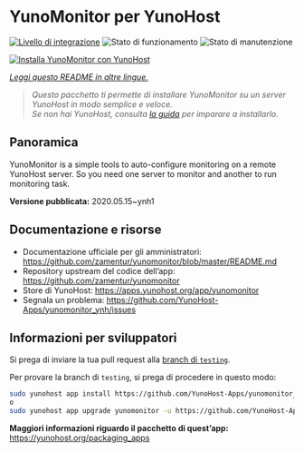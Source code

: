 <!--
N.B.: Questo README è stato automaticamente generato da <https://github.com/YunoHost/apps/tree/master/tools/readme_generator>
NON DEVE essere modificato manualmente.
-->

# YunoMonitor per YunoHost

[![Livello di integrazione](https://dash.yunohost.org/integration/yunomonitor.svg)](https://dash.yunohost.org/appci/app/yunomonitor) ![Stato di funzionamento](https://ci-apps.yunohost.org/ci/badges/yunomonitor.status.svg) ![Stato di manutenzione](https://ci-apps.yunohost.org/ci/badges/yunomonitor.maintain.svg)

[![Installa YunoMonitor con YunoHost](https://install-app.yunohost.org/install-with-yunohost.svg)](https://install-app.yunohost.org/?app=yunomonitor)

*[Leggi questo README in altre lingue.](./ALL_README.md)*

> *Questo pacchetto ti permette di installare YunoMonitor su un server YunoHost in modo semplice e veloce.*  
> *Se non hai YunoHost, consulta [la guida](https://yunohost.org/install) per imparare a installarlo.*

## Panoramica

YunoMonitor is a simple tools to auto-configure monitoring on a remote YunoHost server. So you need one server to monitor and another to run monitoring task.


**Versione pubblicata:** 2020.05.15~ynh1
## Documentazione e risorse

- Documentazione ufficiale per gli amministratori: <https://github.com/zamentur/yunomonitor/blob/master/README.md>
- Repository upstream del codice dell’app: <https://github.com/zamentur/yunomonitor>
- Store di YunoHost: <https://apps.yunohost.org/app/yunomonitor>
- Segnala un problema: <https://github.com/YunoHost-Apps/yunomonitor_ynh/issues>

## Informazioni per sviluppatori

Si prega di inviare la tua pull request alla [branch di `testing`](https://github.com/YunoHost-Apps/yunomonitor_ynh/tree/testing).

Per provare la branch di `testing`, si prega di procedere in questo modo:

```bash
sudo yunohost app install https://github.com/YunoHost-Apps/yunomonitor_ynh/tree/testing --debug
o
sudo yunohost app upgrade yunomonitor -u https://github.com/YunoHost-Apps/yunomonitor_ynh/tree/testing --debug
```

**Maggiori informazioni riguardo il pacchetto di quest’app:** <https://yunohost.org/packaging_apps>
